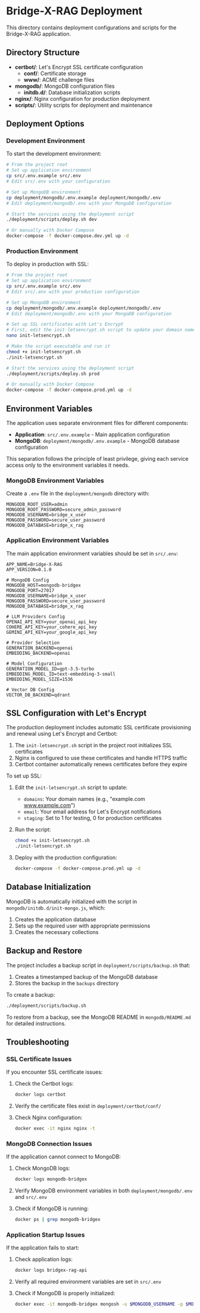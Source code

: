 # Bridge-X-RAG Deployment

This directory contains deployment configurations and scripts for the Bridge-X-RAG application.

## Directory Structure

- **certbot/**: Let's Encrypt SSL certificate configuration
  - **conf/**: Certificate storage
  - **www/**: ACME challenge files
- **mongodb/**: MongoDB configuration files
  - **initdb.d/**: Database initialization scripts
- **nginx/**: Nginx configuration for production deployment
- **scripts/**: Utility scripts for deployment and maintenance

## Deployment Options

### Development Environment

To start the development environment:

```bash
# From the project root
# Set up application environment
cp src/.env.example src/.env
# Edit src/.env with your configuration

# Set up MongoDB environment
cp deployment/mongodb/.env.example deployment/mongodb/.env
# Edit deployment/mongodb/.env with your MongoDB configuration

# Start the services using the deployment script
./deployment/scripts/deploy.sh dev

# Or manually with Docker Compose
docker-compose -f docker-compose.dev.yml up -d
```

### Production Environment

To deploy in production with SSL:

```bash
# From the project root
# Set up application environment
cp src/.env.example src/.env
# Edit src/.env with your production configuration

# Set up MongoDB environment
cp deployment/mongodb/.env.example deployment/mongodb/.env
# Edit deployment/mongodb/.env with your MongoDB configuration

# Set up SSL certificates with Let's Encrypt
# First, edit the init-letsencrypt.sh script to update your domain names and email
nano init-letsencrypt.sh

# Make the script executable and run it
chmod +x init-letsencrypt.sh
./init-letsencrypt.sh

# Start the services using the deployment script
./deployment/scripts/deploy.sh prod

# Or manually with Docker Compose
docker-compose -f docker-compose.prod.yml up -d
```

## Environment Variables

The application uses separate environment files for different components:

- **Application**: `src/.env.example` - Main application configuration
- **MongoDB**: `deployment/mongodb/.env.example` - MongoDB database configuration

This separation follows the principle of least privilege, giving each service access only to the environment variables it needs.

### MongoDB Environment Variables

Create a `.env` file in the `deployment/mongodb` directory with:

```
MONGODB_ROOT_USER=admin
MONGODB_ROOT_PASSWORD=secure_admin_password
MONGODB_USERNAME=bridge_x_user
MONGODB_PASSWORD=secure_user_password
MONGODB_DATABASE=bridge_x_rag
```

### Application Environment Variables

The main application environment variables should be set in `src/.env`:

```
APP_NAME=Bridge-X-RAG
APP_VERSION=0.1.0

# MongoDB Config
MONGODB_HOST=mongodb-bridgex
MONGODB_PORT=27017
MONGODB_USERNAME=bridge_x_user
MONGODB_PASSWORD=secure_user_password
MONGODB_DATABASE=bridge_x_rag

# LLM Providers Config
OPENAI_API_KEY=your_openai_api_key
COHERE_API_KEY=your_cohere_api_key
GEMINI_API_KEY=your_google_api_key

# Provider Selection
GENERATION_BACKEND=openai
EMBEDDING_BACKEND=openai

# Model Configuration
GENERATION_MODEL_ID=gpt-3.5-turbo
EMBEDDING_MODEL_ID=text-embedding-3-small
EMBEDDING_MODEL_SIZE=1536

# Vector DB Config
VECTOR_DB_BACKEND=qdrant
```

## SSL Configuration with Let's Encrypt

The production deployment includes automatic SSL certificate provisioning and renewal using Let's Encrypt and Certbot:

1. The `init-letsencrypt.sh` script in the project root initializes SSL certificates
2. Nginx is configured to use these certificates and handle HTTPS traffic
3. Certbot container automatically renews certificates before they expire

To set up SSL:

1. Edit the `init-letsencrypt.sh` script to update:
   - `domains`: Your domain names (e.g., "example.com www.example.com")
   - `email`: Your email address for Let's Encrypt notifications
   - `staging`: Set to 1 for testing, 0 for production certificates

2. Run the script:
   ```bash
   chmod +x init-letsencrypt.sh
   ./init-letsencrypt.sh
   ```

3. Deploy with the production configuration:
   ```bash
   docker-compose -f docker-compose.prod.yml up -d
   ```

## Database Initialization

MongoDB is automatically initialized with the script in `mongodb/initdb.d/init-mongo.js`, which:

1. Creates the application database
2. Sets up the required user with appropriate permissions
3. Creates the necessary collections

## Backup and Restore

The project includes a backup script in `deployment/scripts/backup.sh` that:

1. Creates a timestamped backup of the MongoDB database
2. Stores the backup in the `backups` directory

To create a backup:

```bash
./deployment/scripts/backup.sh
```

To restore from a backup, see the MongoDB README in `mongodb/README.md` for detailed instructions.

## Troubleshooting

### SSL Certificate Issues

If you encounter SSL certificate issues:

1. Check the Certbot logs:
   ```bash
   docker logs certbot
   ```

2. Verify the certificate files exist in `deployment/certbot/conf/`

3. Check Nginx configuration:
   ```bash
   docker exec -it nginx nginx -t
   ```

### MongoDB Connection Issues

If the application cannot connect to MongoDB:

1. Check MongoDB logs:
   ```bash
   docker logs mongodb-bridgex
   ```

2. Verify MongoDB environment variables in both `deployment/mongodb/.env` and `src/.env`

3. Check if MongoDB is running:
   ```bash
   docker ps | grep mongodb-bridgex
   ```

### Application Startup Issues

If the application fails to start:

1. Check application logs:
   ```bash
   docker logs bridgex-rag-api
   ```

2. Verify all required environment variables are set in `src/.env`

3. Check if MongoDB is properly initialized:
   ```bash
   docker exec -it mongodb-bridgex mongosh -u $MONGODB_USERNAME -p $MONGODB_PASSWORD $MONGODB_DATABASE
   ```
